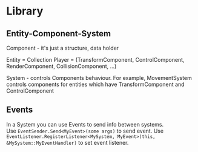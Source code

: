 # Library

## Entity-Component-System

Component - it's just a structure, data holder

Entity = Collection<Component>
    Player = (TransformComponent, ControlComponent, RenderComponent, CollisionComponent, ...)

System - controls Components behaviour. 
For example, MovementSystem controls components for entities which have TransformComponent and ControlComponent

## Events

In a System you can use Events to send info between systems.  
Use `EventSender.Send<MyEvent>(some args)` to send event.
Use `EventListener.RegisterListener<MySystem, MyEvent>(this, &MySystem::MyEventHandler)` to set event listener.